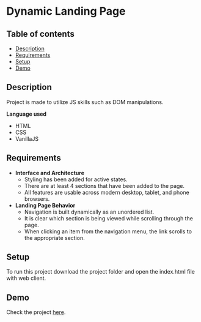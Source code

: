 # Dynamic Landing Page

## Table of contents

- [Description](#description)
- [Requirements](#requirements)
- [Setup](#setup)
- [Demo](#demo)

## Description

Project is made to utilize JS skills such as DOM manipulations.

**Language used**

- HTML
- CSS
- VanillaJS

## Requirements

- **Interface and Architecture**
  - Styling has been added for active states.
  - There are at least 4 sections that have been added to the page.
  - All features are usable across modern desktop, tablet, and phone browsers.
- **Landing Page Behavior**
  - Navigation is built dynamically as an unordered list.
  - It is clear which section is being viewed while scrolling through the page.
  - When clicking an item from the navigation menu, the link scrolls to the appropriate section.

## Setup

To run this project download the project folder and open the index.html file with web client.

## Demo

Check the project [here](https://selianaaaa.github.io/dynamic-landing-page/).
